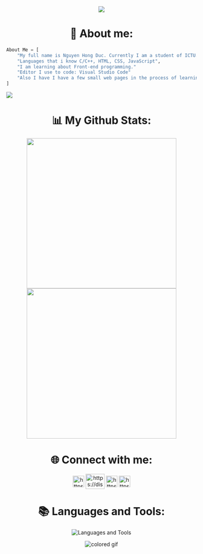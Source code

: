 <div align="center">
    <img src="https://user-images.githubusercontent.com/73995275/222146888-2ac7f3cc-a14b-4b98-9bd2-16fa99ea11f8.png">
    <br>
</div>

<h1 align="center">📝 About me:</h1>

```py
About Me = [
    "My full name is Nguyen Hong Duc. Currently I am a student of ICTU."
    "Languages that i know C/C++, HTML, CSS, JavaScript",
    "I am learning about Front-end programming."
    "Editor I use to code: Visual Studio Code"
    "Also I have I have a few small web pages in the process of learning and creating."
]
```

![](https://komarev.com/ghpvc/?username=hongduc-code-dao)

<h1 align="center">📊 My Github Stats:</h1>

<div align=center>
    <img
        width="396"
        src="https://github-readme-stats.vercel.app/api?username=hongduccodedao&show_icons=true&bg_color=1e1e2e&text_color=cdd6f4&icon_color=cba6f7&title_color=a6e3a1"
    />
    <img
        width="396"
        src="https://github-readme-stats.vercel.app/api/top-langs/?username=hongduccodedao&show_icons=true&layout=compact&bg_color=1e1e2e&text_color=cdd6f4&icon_color=cba6f7&title_color=a6e3a1"
    />
</div>

<h1 align="center">🌐 Connect with me:</h1>
<p align="center">
    <a href="https://www.facebook.com/hongduccodedao/" target="_blank"><img align="center" src="https://raw.githubusercontent.com/rahuldkjain/github-profile-readme-generator/master/src/images/icons/Social/facebook.svg" alt="https://www.facebook.com/d4rtj" height="30" width="30" /></a>
    <a href="https://discord.com/users/769244837030526976" target="_blank"><img align="center" src="https://raw.githubusercontent.com/rahuldkjain/github-profile-readme-generator/master/src/images/icons/Social/discord.svg" alt="https://discord.com/users/968119621544710195" height="40" width="50" /></a>
    <a href="https://www.instagram.com/pinkduwc._/" target="_blank"><img align="center" src="https://raw.githubusercontent.com/rahuldkjain/github-profile-readme-generator/master/src/images/icons/Social/instagram.svg" alt="https://www.instagram.com/d4rtj/" height="30" width="30" /></a>
    <!-- linkedin -->
    <a href="https://www.linkedin.com/in/nguy%E1%BB%85n-h%E1%BB%93ng-%C4%91%E1%BB%A9c-aa609220a/" target="_blank"><img align="center" src="https://raw.githubusercontent.com/rahuldkjain/github-profile-readme-generator/master/src/images/icons/Social/linked-in-alt.svg" alt="https://www.linkedin.com/in/nguy%E1%BB%85n-h%E1%BB%93ng-%C4%91%E1%BB%A9c-aa609220a/" height="30" width="30" /></a>
</p>

<h1 align="center">📚 Languages and Tools:</h1>
<p align="center">
    <img src="https://skillicons.dev/icons?i=c,cpp,cs,java,js,ts,html,css,bootstrap,styledcomponents,tailwind,androidstudio,devto,discord,bots,dotnet,express,figma,firebase,git,github,heroku,ai,instagram,linkedin,linux,md,materialui,mongodb,mysql,netlify,nextjs,nodejs,postman,powershell,react,redux,sqlite,stackoverflow,svg,vercel,visualstudio,vite,vscode&theme=dark" alt="Languages and Tools" />

</p>

<footer align="center" >
  <img align="center" alt="colored gif" src="https://capsule-render.vercel.app/api?type=waving&color=gradient&height=200&section=footer" />
</footer>
